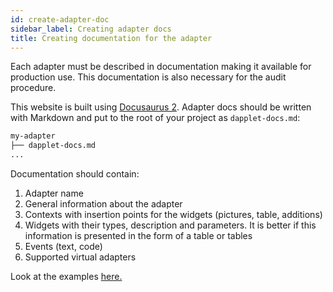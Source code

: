 ```yaml
---
id: create-adapter-doc
sidebar_label: Creating adapter docs
title: Creating documentation for the adapter
---
```


Each adapter must be described in documentation making it available for production use. This documentation is also necessary for the audit procedure.

This website is built using [Docusaurus 2](https://v2.docusaurus.io/). Adapter docs should be written with Markdown and put to the root of your project as `dapplet-docs.md`:

```bash
my-adapter
├── dapplet-docs.md
...
```

Documentation should contain:

  1. Adapter name
  2. General information about the adapter
  3. Contexts with insertion points for the widgets (pictures, table, additions)
  4. Widgets with their types, description and parameters. It is better if this information is presented in the form of a table or tables
  5. Events (text, code)
  6. Supported virtual adapters

Look at the examples [here.](https://github.com/dapplets/dapplet-docs/blob/master/static/md/atV050.md)
